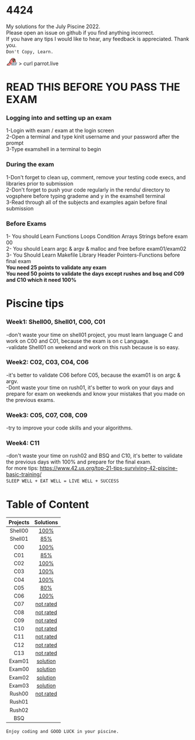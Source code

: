 # 4424
 My solutions for the July Piscine 2022. <br />
  Please open an issue on github if you find anything incorrect.<br/>
  If you have any tips I would like to hear, any feedback is appreciated. Thank you. <br/>
`Don't Copy, Learn.` <br />
<a href="https://github.com/JustShush/42_Lisboa" target="_blank"><img width="30" src="https://raw.githubusercontent.com/ItsAnunesS/ItsAnunesS/main/src/img/parrots/laptop_parrot.gif"></a> > curl parrot.live

# READ THIS BEFORE YOU PASS THE EXAM <br/>
### **Logging into and setting up an exam** <br/>
1-Login with exam / exam at the login screen <br/>
2-Open a terminal and type kinit username and your password after the prompt <br />
3-Type examshell in a terminal to begin <br /> 
### **During the exam** <br />
1-Don't forget to clean up, comment, remove your testing code execs, and libraries prior to submission <br />
2-Don't forget to push your code regularly in the rendu/<test question> directory to vogsphere before typing grademe and y in the examshell terminal <br />
3-Read through all of the subjects and examples again before final submission <br />
### **Before Exams** <br />
1- You should Learn Functions Loops Condition Arrays  Strings before exam 00 <br />
2- You should Learn argc & argv & malloc and free before exam01/exam02 <br />
3- You Should Learn Makefile Library Header Pointers-Functions before final exam <br />
**You need 25 points to validate any exam** <br />
**You need 50 points to validate the days except rushes and bsq and C09 and C10 which it need 100%**
# Piscine tips <br />
### **Week1:** Shell00, Shell01, C00, C01 <br />
-don't waste your time on shell01 project, you must learn language C and work on C00 and C01, because the exam is on c Language. <br />
-validate Shell01 on weekend and work on this rush because is so easy. <br />
### **Week2:** C02, C03, C04, C06 <br />
-it's better to validate C06 before C05, because the exam01 is on argc & argv. <br />
-Dont waste your time on rush01, it's better to work on your days and prepare for exam on weekends and know your mistakes that you made on the previous exams. <br />
### **Week3:** C05, C07, C08, C09 <br />
-try to improve your code skills and your algorithms. <br />
### **Week4:** C11 <br />
-don't waste your time on rush02 and BSQ and C10, it's better to validate the previous days with 100% and prepare for the final exam. <br />
for more tips: https://www.42.us.org/top-21-tips-surviving-42-piscine-basic-training/ <br />
`SLEEP WELL + EAT WELL = LIVE WELL + SUCCESS` <br />
 # Table of Content
| Projects      | Solutions  |
| :--------------:| :----------:|
| Shell00 | [100%](./Shell00) |
| Shell01 |  [85%](./Shell01)  |
| C00 | [100%](./C00) |
| C01 | [85%](./C01) |
| C02 | [100%](./C02) |
| C03 |  [100%](./C03) |
| C04 |  [100%](./C04)|
| C05 | [80%](./C05)| 
| C06 | [100%](./C06) |
| C07 |  [not rated](./C07)|
| C08 | [not rated](./C08) |
| C09 |  [not rated](./C09)|
| C10 | [not rated](./C10) |
| C11 | [not rated](./C11) |
| C12 |  [not rated](./C12) |
| C13 | [not rated](./C13) |
| Exam01 | [solution](./EXAM01) |
| Exam00 | [solution](./EXAM00) |
| Exam02 | [solution](./EXAM02) |
| Exam03 |  [solution](./EXAM03)|
| Rush00 | [not rated](./Rush00) |
| Rush01 | |
| Rush02 | |
| BSQ | |

`Enjoy coding and GOOD LUCK in your piscine.`